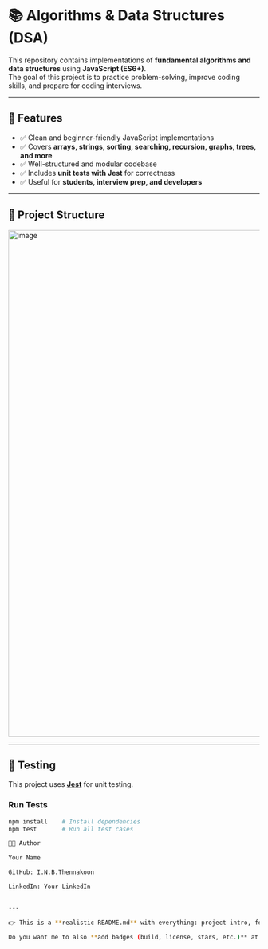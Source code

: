 # 📚 Algorithms & Data Structures (DSA)

This repository contains implementations of **fundamental algorithms and data structures** using **JavaScript (ES6+)**.  
The goal of this project is to practice problem-solving, improve coding skills, and prepare for coding interviews.

---

## 🚀 Features
- ✅ Clean and beginner-friendly JavaScript implementations  
- ✅ Covers **arrays, strings, sorting, searching, recursion, graphs, trees, and more**  
- ✅ Well-structured and modular codebase  
- ✅ Includes **unit tests with Jest** for correctness  
- ✅ Useful for **students, interview prep, and developers**  

---

## 📂 Project Structure

<img width="1919" height="1014" alt="image" src="https://github.com/user-attachments/assets/74309056-faee-4209-b3c0-1fe42ab31a46" />


---

## 🧪 Testing

This project uses **[Jest](https://jestjs.io/)** for unit testing.  

### Run Tests
```bash
npm install    # Install dependencies
npm test       # Run all test cases

👨‍💻 Author

Your Name

GitHub: I.N.B.Thennakoon

LinkedIn: Your LinkedIn


---

👉 This is a **realistic README.md** with everything: project intro, features, structure, testing, topics, usage guide, contributing, license, and author section.  

Do you want me to also **add badges (build, license, stars, etc.)** at the top to make it look like a professional GitHub project?

